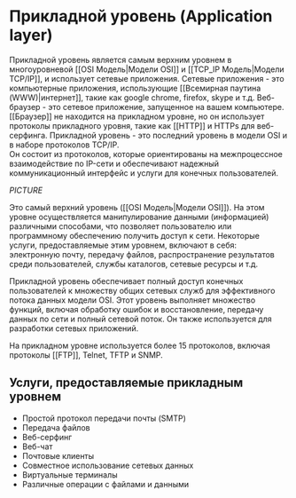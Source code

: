 # Прикладной уровень (Application layer)

Прикладной уровень является самым верхним уровнем в многоуровневой [[OSI Модель|Модели OSI]] и [[TCP_IP Модель|Модели TCP/IP]], и использует сетевые приложения. Сетевые приложения - это компьютерные приложения, использующие [[Всемирная паутина (WWW)|интернет]], такие как google chrome, firefox, skype и т.д. Веб-браузер - это сетевое приложение, запущенное на вашем компьютере. [[Браузер]] не находится на прикладном уровне, но он использует протоколы прикладного уровня, такие как [[HTTP]] и HTTPs для веб-серфинга. Прикладной уровень - это последний уровень в модели OSI и в наборе протоколов TCP/IP.  
Он состоит из протоколов, которые ориентированы на межпроцессное взаимодействие по IP-сети и обеспечивают надежный коммуникационный интерфейс и услуги для конечных пользователей.  
  
*PICTURE*  
  
Это самый верхний уровень ([[OSI Модель|Модели OSI]]). На этом уровне осуществляется манипулирование данными (информацией) различными способами, что позволяет пользователю или программному обеспечению получить доступ к сети. Некоторые услуги, предоставляемые этим уровнем, включают в себя: электронную почту, передачу файлов, распространение результатов среди пользователей, службы каталогов, сетевые ресурсы и т.д.  
  
Прикладной уровень обеспечивает полный доступ конечных пользователей к множеству общих сетевых служб для эффективного потока данных модели OSI. Этот уровень выполняет множество функций, включая обработку ошибок и восстановление, передачу данных по сети и полный сетевой поток. Он также используется для разработки сетевых приложений.  
  
На прикладном уровне используется более 15 протоколов, включая протоколы [[FTP]], Telnet, TFTP и SNMP.

## Услуги, предоставляемые прикладным уровнем

- Простой протокол передачи почты (SMTP)  
- Передача файлов  
- Веб-серфинг  
- Веб-чат  
- Почтовые клиенты  
- Совместное использование сетевых данных  
- Виртуальные терминалы  
- Различные операции с файлами и данными